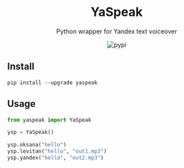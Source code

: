 <div align="center">
	<h1>YaSpeak</h1>

Python wrapper for Yandex text voiceover

![pypi](https://badge.fury.io/py/YaSpeak.svg)

</div>

## Install
`pip install --upgrade yaspeak`

## Usage
```python
from yaspeak import YaSpeak

ysp = YaSpeak()

ysp.oksana("hello")
ysp.levitan("hello", "out1.mp3")
ysp.yandex("hello", "out2.mp3")
```